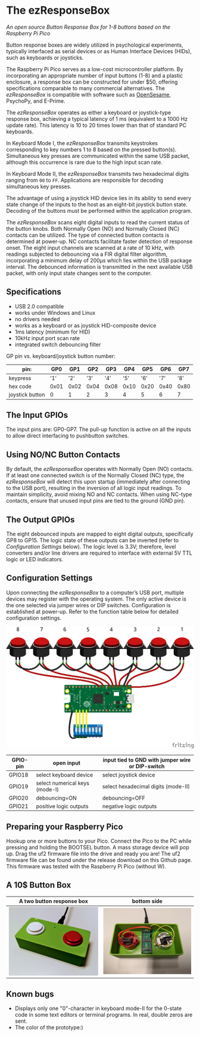 # The ezResponseBox
*An open source Button Response Box for 1-8 buttons based on the Raspberry Pi Pico*

Button response boxes are widely utilized in psychological experiments, typically interfaced as serial devices or as Human Interface Devices (HIDs), such as keyboards or joysticks.

The Raspberry Pi Pico serves as a low-cost microcontroller platform. By incorporating an appropriate number of input buttons (1-8) and a plastic enclosure, a response box can be constructed for under $50, offering specifications comparable to many commercial alternatives. The *ezResponseBox* is compatible with software such as [OpenSesame](https://osdoc.cogsci.nl/), PsychoPy, and E-Prime.

The *ezResponseBox* operates as either a keyboard or joystick-type response box, achieving a typical latency of 1 ms (equivalent to a 1000 Hz update rate). This latency is 10 to 20 times lower than that of standard PC keyboards.

In Keyboard Mode I, the *ezResponseBox* transmits keystrokes corresponding to key numbers 1 to 8 based on the pressed button(s). Simultaneous key presses are communicated within the same USB packet, although this occurrence is rare due to the high input scan rate.

In Keyboard Mode II, the *ezResponseBox* transmits two hexadecimal digits ranging from `00` to `FF`. Applications are responsible for decoding simultaneous key presses.

The advantage of using a joystick HID device lies in its ability to send every state change of the inputs to the host as an eight-bit joystick button state. Decoding of the buttons must be performed within the application program.

The *ezResponseBox* scans eight digital inputs to read the current status of the button knobs. Both Normally Open (NO) and Normally Closed (NC) contacts can be utilized. The type of connected button contacts is determined at power-up. NC contacts facilitate faster detection of response onset. The eight input channels are scanned at a rate of 10 kHz, with readings subjected to debouncing via a FIR digital filter algorithm, incorporating a minimum delay of 200µs which lies within the USB package interval. The debounced information is transmitted in the next available USB packet, with only input state changes sent to the computer.

## Specifications
- USB 2.0 compatible
- works under Windows and Linux
- no drivers needed 
- works as a keyboard or as joystick HID-composite device
- 1ms latency (minimum for HID)
- 10kHz input port scan rate
- integrated switch debouncing filter

GP pin vs. keyboard/joystick button number:

pin: | GP0 | GP1 | GP2 | GP3 | GP4 | GP5 | GP6 | GP7
-------- | --- | --- | --- | --- | --- | --- | --- | ---
keypress | '1' | '2' | '3' | '4' | '5' | '6' | '7' | '8'
hex code | 0x01 | 0x02 | 0x04 | 0x08 | 0x10 | 0x20 | 0x40 | 0x80
joystick button | 0 | 1 | 2 | 3 | 4 | 5 | 6 | 7 

## The Input GPIOs
The input pins are: GP0-GP7. The pull-up function is active on all the inputs to allow direct interfacing to pushbutton switches.

## Using NO/NC Button Contacts
By default, the *ezResponseBox* operates with Normally Open (NO) contacts. If at least one connected switch is of the Normally Closed (NC) type, the *ezResponseBox* will detect this upon startup (immediately after connecting to the USB port), resulting in the inversion of all logic input readings. To maintain simplicity, avoid mixing NO and NC contacts. When using NC-type contacts, ensure that unused input pins are tied to the ground (GND pin).

## The Output GPIOs
The eight debounced inputs are mapped to eight digital outputs, specifically GP8 to GP15. The logic state of these outputs can be inverted (refer to *Configuration Settings* below). The logic level is 3.3V; therefore, level converters and/or line drivers are required to interface with external 5V TTL logic or LED indicators.

## Configuration Settings
Upon connecting the *ezResponseBox* to a computer’s USB port, multiple devices may register with the operating system. The only active device is the one selected via jumper wires or DIP switches. Configuration is established at power-up. Refer to the function table below for detailed configuration settings.

![ezResponseBox_bb.png](ezResponseBox_bb.png "wiring diagram")

GPIO-pin  | open input | input tied to GND with jumper wire or DIP-switch
--------- | ---------- | ------------------------------------------------
GPIO18 | select keyboard device | select joystick device
GPIO19 | select numerical keys (mode-I) | select hexadecimal digits (mode-II)
GPIO20 | debouncing=ON | debouncing=OFF
GPIO21 | positive logic outputs | negative logic outputs

## Preparing your Raspberry Pico
Hookup one or more buttons to your Pico. Connect the Pico to the PC while pressing and holding the BOOTSEL button. A mass storage device will pop up. Drag the uf2 firmware file into the drive and ready you are! The uf2 firmware file can be found under the release download on this Github page.
This firmware was tested with the Raspberry Pi Pico (without W).

## A 10$ Button Box
A two button response box | bottom side
------------------------- | -----------
![](ezResponseBox.png) | ![](ezResponseBox_bottomside.png)

## Known bugs
- Displays only one "0"-character in keyboard mode-II for the 0-state code in some text editors or terminal programs. In real, double zeros are sent.
- The color of the prototype:)

